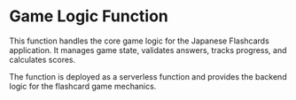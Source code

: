 # Game Logic Function

This function handles the core game logic for the Japanese Flashcards application. It manages game state, validates answers, tracks progress, and calculates scores.

The function is deployed as a serverless function and provides the backend logic for the flashcard game mechanics. 
